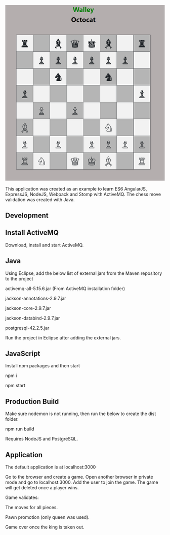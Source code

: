 ![Screenshot](/javascript/src/images/screenshot.PNG)


This application was created as an example to learn ES6 AngularJS, ExpressJS, NodeJS, Webpack and Stomp with ActiveMQ. The chess move validation was created with Java.

## Development

## Install ActiveMQ 
Download, install and start ActiveMQ.

## Java
Using Eclipse, add the below list of external jars from the Maven repository to the project

activemq-all-5.15.6.jar (From ActiveMQ installation folder)

jackson-annotations-2.9.7.jar

jackson-core-2.9.7.jar

jackson-databind-2.9.7.jar

postgresql-42.2.5.jar

Run the project in Eclipse after adding the external jars.

## JavaScript
Install npm packages and then start

npm i

npm start


## Production Build
Make sure nodemon is not running, then run the below to create the dist folder.

npm run build

Requires NodeJS and PostgreSQL.

## Application
The default application is at localhost:3000

Go to the browser and create a game. Open another browser in private mode and go to localhost:3000. Add the user to join the game. The game will get deleted once a player wins.

Game validates:

The moves for all pieces.

Pawn promotion (only queen was used).

Game over once the king is taken out.
